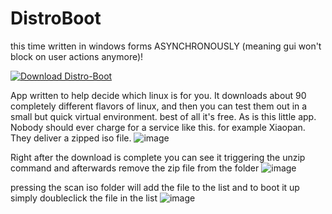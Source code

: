 # DistroBoot
this time written in windows forms ASYNCHRONOUSLY (meaning gui won't block on user actions anymore)!

[![Download Distro-Boot](https://a.fsdn.com/con/app/sf-download-button)](https://sourceforge.net/projects/distroboot/files/latest/download)

App written to help decide which linux is for you. It downloads about 90 completely different flavors of linux, and then you can test them out in a small but quick virtual environment. best of all it's free. As is this little app. Nobody should ever charge for a service like this. 
for example Xiaopan. They deliver a zipped iso file. 
![image](https://user-images.githubusercontent.com/77209365/223823595-f1ec6f05-1add-437c-889c-ca9cc3f19b8c.png)

Right after the download is complete you can see it triggering the unzip command and afterwards remove the zip file from the folder
![image](https://user-images.githubusercontent.com/77209365/223824461-87665ad3-42d4-4f37-87f2-a5e665f599d2.png)

pressing the scan iso folder will add the file to the list and to boot it up simply doubleclick the file in the list
![image](https://user-images.githubusercontent.com/77209365/223824925-6e6d9f9e-2986-4747-95a2-9b9782785370.png)
